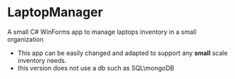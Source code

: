 # LaptopManager
A small C# WinForms app to manage laptops inventory in a small organization 

* This app can be easily changed and adapted to support any <strong>small</strong> scale inventory needs. 
* this version does not use a db such as SQL\mongoDB
